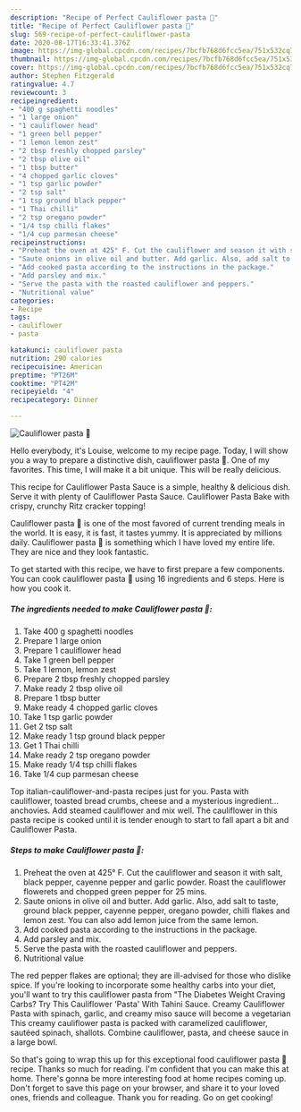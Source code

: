 ```yaml
---
description: "Recipe of Perfect Cauliflower pasta 🍝"
title: "Recipe of Perfect Cauliflower pasta 🍝"
slug: 569-recipe-of-perfect-cauliflower-pasta
date: 2020-08-17T16:33:41.376Z
image: https://img-global.cpcdn.com/recipes/7bcfb768d6fcc5ea/751x532cq70/cauliflower-pasta-🍝-recipe-main-photo.jpg
thumbnail: https://img-global.cpcdn.com/recipes/7bcfb768d6fcc5ea/751x532cq70/cauliflower-pasta-🍝-recipe-main-photo.jpg
cover: https://img-global.cpcdn.com/recipes/7bcfb768d6fcc5ea/751x532cq70/cauliflower-pasta-🍝-recipe-main-photo.jpg
author: Stephen Fitzgerald
ratingvalue: 4.7
reviewcount: 3
recipeingredient:
- "400 g spaghetti noodles"
- "1 large onion"
- "1 cauliflower head"
- "1 green bell pepper"
- "1 lemon lemon zest"
- "2 tbsp freshly chopped parsley"
- "2 tbsp olive oil"
- "1 tbsp butter"
- "4 chopped garlic cloves"
- "1 tsp garlic powder"
- "2 tsp salt"
- "1 tsp ground black pepper"
- "1 Thai chilli"
- "2 tsp oregano powder"
- "1/4 tsp chilli flakes"
- "1/4 cup parmesan cheese"
recipeinstructions:
- "Preheat the oven at 425° F. Cut the cauliflower and season it with salt, black pepper, cayenne pepper and garlic powder. Roast the cauliflower flowerets and chopped green pepper for 25 mins."
- "Saute onions in olive oil and butter. Add garlic. Also, add salt to taste, ground black pepper, cayenne pepper, oregano powder, chilli flakes and lemon zest. You can also add lemon juice from the same lemon."
- "Add cooked pasta according to the instructions in the package."
- "Add parsley and mix."
- "Serve the pasta with the roasted cauliflower and peppers."
- "Nutritional value"
categories:
- Recipe
tags:
- cauliflower
- pasta

katakunci: cauliflower pasta 
nutrition: 290 calories
recipecuisine: American
preptime: "PT26M"
cooktime: "PT42M"
recipeyield: "4"
recipecategory: Dinner

---
```



![Cauliflower pasta 🍝](https://img-global.cpcdn.com/recipes/7bcfb768d6fcc5ea/751x532cq70/cauliflower-pasta-🍝-recipe-main-photo.jpg)

Hello everybody, it's Louise, welcome to my recipe page. Today, I will show you a way to prepare a distinctive dish, cauliflower pasta 🍝. One of my favorites. This time, I will make it a bit unique. This will be really delicious.

This recipe for Cauliflower Pasta Sauce is a simple, healthy &amp; delicious dish. Serve it with plenty of Cauliflower Pasta Sauce. Cauliflower Pasta Bake with crispy, crunchy Ritz cracker topping!

Cauliflower pasta 🍝 is one of the most favored of current trending meals in the world. It is easy, it is fast, it tastes yummy. It is appreciated by millions daily. Cauliflower pasta 🍝 is something which I have loved my entire life. They are nice and they look fantastic.


To get started with this recipe, we have to first prepare a few components. You can cook cauliflower pasta 🍝 using 16 ingredients and 6 steps. Here is how you cook it.

<!--inarticleads1-->

##### The ingredients needed to make Cauliflower pasta 🍝:

1. Take 400 g spaghetti noodles
1. Prepare 1 large onion
1. Prepare 1 cauliflower head
1. Take 1 green bell pepper
1. Take 1 lemon, lemon zest
1. Prepare 2 tbsp freshly chopped parsley
1. Make ready 2 tbsp olive oil
1. Prepare 1 tbsp butter
1. Make ready 4 chopped garlic cloves
1. Take 1 tsp garlic powder
1. Get 2 tsp salt
1. Make ready 1 tsp ground black pepper
1. Get 1 Thai chilli
1. Make ready 2 tsp oregano powder
1. Make ready 1/4 tsp chilli flakes
1. Take 1/4 cup parmesan cheese


Top italian-cauliflower-and-pasta recipes just for you. Pasta with cauliflower, toasted bread crumbs, cheese and a mysterious ingredient… anchovies. Add steamed cauliflower and mix well. The cauliflower in this pasta recipe is cooked until it is tender enough to start to fall apart a bit and Cauliflower Pasta. 

<!--inarticleads2-->

##### Steps to make Cauliflower pasta 🍝:

1. Preheat the oven at 425° F. Cut the cauliflower and season it with salt, black pepper, cayenne pepper and garlic powder. Roast the cauliflower flowerets and chopped green pepper for 25 mins.
1. Saute onions in olive oil and butter. Add garlic. Also, add salt to taste, ground black pepper, cayenne pepper, oregano powder, chilli flakes and lemon zest. You can also add lemon juice from the same lemon.
1. Add cooked pasta according to the instructions in the package.
1. Add parsley and mix.
1. Serve the pasta with the roasted cauliflower and peppers.
1. Nutritional value


The red pepper flakes are optional; they are ill-advised for those who dislike spice. If you&#39;re looking to incorporate some healthy carbs into your diet, you&#39;ll want to try this cauliflower pasta from &#34;The Diabetes Weight Craving Carbs? Try This Cauliflower &#39;Pasta&#39; With Tahini Sauce. Creamy Cauliflower Pasta with spinach, garlic, and creamy miso sauce will become a vegetarian This creamy cauliflower pasta is packed with caramelized cauliflower, sautéed spinach, shallots. Combine cauliflower, pasta, and cheese sauce in a large bowl. 

So that's going to wrap this up for this exceptional food cauliflower pasta 🍝 recipe. Thanks so much for reading. I'm confident that you can make this at home. There's gonna be more interesting food at home recipes coming up. Don't forget to save this page on your browser, and share it to your loved ones, friends and colleague. Thank you for reading. Go on get cooking!

